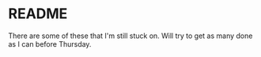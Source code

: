 # README #

There are some of these that I'm still stuck on. Will try to get as many done as I can before Thursday.
